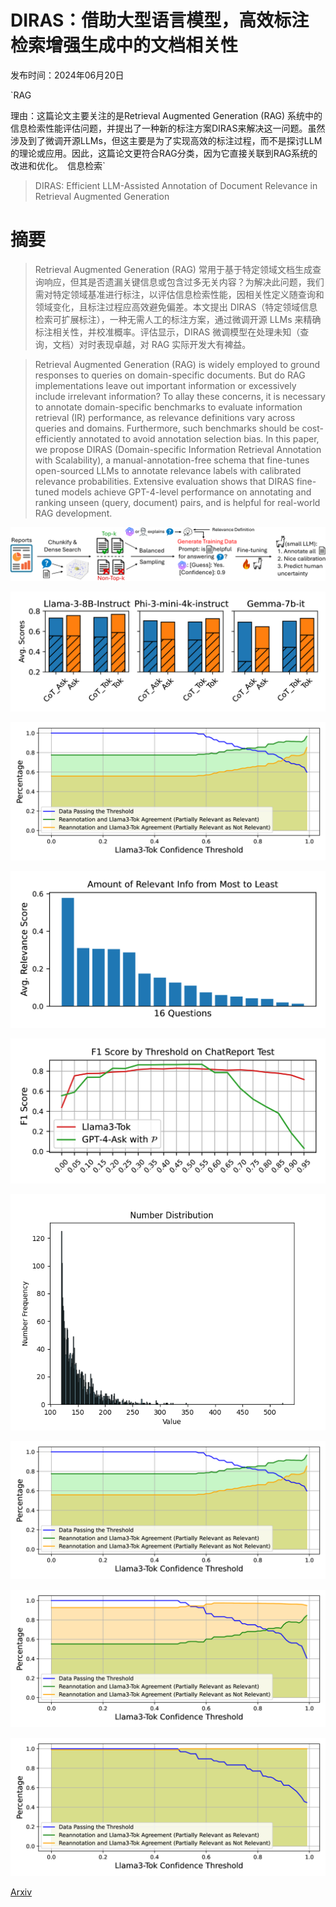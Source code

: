 # DIRAS：借助大型语言模型，高效标注检索增强生成中的文档相关性

发布时间：2024年06月20日

`RAG

理由：这篇论文主要关注的是Retrieval Augmented Generation (RAG) 系统中的信息检索性能评估问题，并提出了一种新的标注方案DIRAS来解决这一问题。虽然涉及到了微调开源LLMs，但这主要是为了实现高效的标注过程，而不是探讨LLM的理论或应用。因此，这篇论文更符合RAG分类，因为它直接关联到RAG系统的改进和优化。` `信息检索`

> DIRAS: Efficient LLM-Assisted Annotation of Document Relevance in Retrieval Augmented Generation

# 摘要

> Retrieval Augmented Generation (RAG) 常用于基于特定领域文档生成查询响应，但其是否遗漏关键信息或包含过多无关内容？为解决此问题，我们需对特定领域基准进行标注，以评估信息检索性能，因相关性定义随查询和领域变化，且标注过程应高效避免偏差。本文提出 DIRAS（特定领域信息检索可扩展标注），一种无需人工的标注方案，通过微调开源 LLMs 来精确标注相关性，并校准概率。评估显示，DIRAS 微调模型在处理未知（查询，文档）对时表现卓越，对 RAG 实际开发大有裨益。

> Retrieval Augmented Generation (RAG) is widely employed to ground responses to queries on domain-specific documents. But do RAG implementations leave out important information or excessively include irrelevant information? To allay these concerns, it is necessary to annotate domain-specific benchmarks to evaluate information retrieval (IR) performance, as relevance definitions vary across queries and domains. Furthermore, such benchmarks should be cost-efficiently annotated to avoid annotation selection bias. In this paper, we propose DIRAS (Domain-specific Information Retrieval Annotation with Scalability), a manual-annotation-free schema that fine-tunes open-sourced LLMs to annotate relevance labels with calibrated relevance probabilities. Extensive evaluation shows that DIRAS fine-tuned models achieve GPT-4-level performance on annotating and ranking unseen (query, document) pairs, and is helpful for real-world RAG development.

![DIRAS：借助大型语言模型，高效标注检索增强生成中的文档相关性](../../../paper_images/2406.14162/x1.png)

![DIRAS：借助大型语言模型，高效标注检索增强生成中的文档相关性](../../../paper_images/2406.14162/x2.png)

![DIRAS：借助大型语言模型，高效标注检索增强生成中的文档相关性](../../../paper_images/2406.14162/x3.png)

![DIRAS：借助大型语言模型，高效标注检索增强生成中的文档相关性](../../../paper_images/2406.14162/x4.png)

![DIRAS：借助大型语言模型，高效标注检索增强生成中的文档相关性](../../../paper_images/2406.14162/x5.png)

![DIRAS：借助大型语言模型，高效标注检索增强生成中的文档相关性](../../../paper_images/2406.14162/chunks_distribution.png)

![DIRAS：借助大型语言模型，高效标注检索增强生成中的文档相关性](../../../paper_images/2406.14162/x6.png)

![DIRAS：借助大型语言模型，高效标注检索增强生成中的文档相关性](../../../paper_images/2406.14162/x7.png)

![DIRAS：借助大型语言模型，高效标注检索增强生成中的文档相关性](../../../paper_images/2406.14162/x8.png)

[Arxiv](https://arxiv.org/abs/2406.14162)